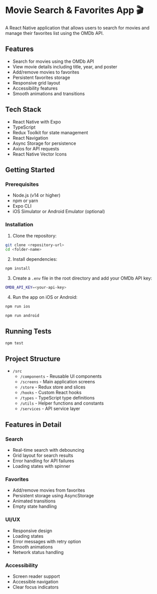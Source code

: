 # Movie Search & Favorites App 🎬

A React Native application that allows users to search for movies and manage their favorites list using the OMDb API.

## Features

- Search for movies using the OMDb API
- View movie details including title, year, and poster
- Add/remove movies to favorites
- Persistent favorites storage
- Responsive grid layout
- Accessibility features
- Smooth animations and transitions

## Tech Stack

- React Native with Expo
- TypeScript
- Redux Toolkit for state management
- React Navigation
- Async Storage for persistence
- Axios for API requests
- React Native Vector Icons

## Getting Started

### Prerequisites

- Node.js (v14 or higher)
- npm or yarn
- Expo CLI
- iOS Simulator or Android Emulator (optional)

### Installation

1. Clone the repository:
```bash
git clone <repository-url>
cd <folder-name>
```

2. Install dependencies:

```bash
npm install
```

3. Create a `.env` file in the root directory and add your OMDb API key:

```bash
OMDB_API_KEY=<your-api-key>
```

4. Run the app on iOS or Android:

```bash
npm run ios
```

```bash
npm run android
```

## Running Tests

```bash
npm test
```

## Project Structure

- `/src`
  - `/components` - Reusable UI components
  - `/screens` - Main application screens
  - `/store` - Redux store and slices
  - `/hooks` - Custom React hooks
  - `/types` - TypeScript type definitions
  - `/utils` - Helper functions and constants
  - `/services` - API service layer

## Features in Detail

### Search
- Real-time search with debouncing
- Grid layout for search results
- Error handling for API failures
- Loading states with spinner

### Favorites
- Add/remove movies from favorites
- Persistent storage using AsyncStorage
- Animated transitions
- Empty state handling

### UI/UX
- Responsive design
- Loading states
- Error messages with retry option
- Smooth animations
- Network status handling

### Accessibility
- Screen reader support
- Accessible navigation
- Clear focus indicators

